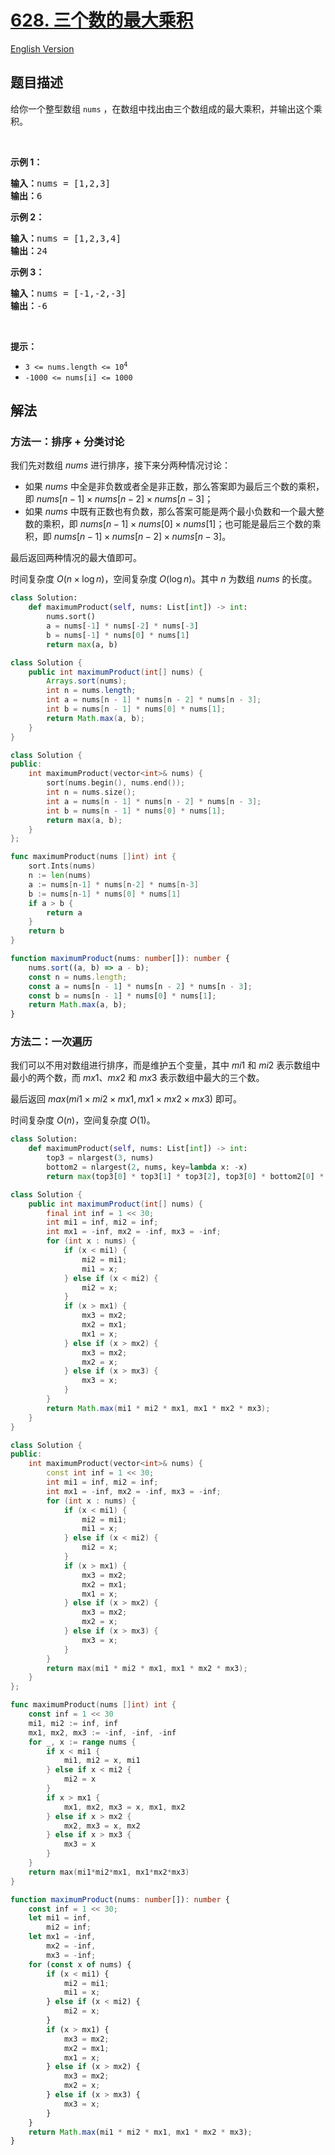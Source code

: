 # [628. 三个数的最大乘积](https://leetcode.cn/problems/maximum-product-of-three-numbers)

[English Version](/solution/0600-0699/0628.Maximum%20Product%20of%20Three%20Numbers/README_EN.md)

## 题目描述

<!-- 这里写题目描述 -->

<p>给你一个整型数组 <code>nums</code> ，在数组中找出由三个数组成的最大乘积，并输出这个乘积。</p>

<p> </p>

<p><strong>示例 1：</strong></p>

<pre>
<strong>输入：</strong>nums = [1,2,3]
<strong>输出：</strong>6
</pre>

<p><strong>示例 2：</strong></p>

<pre>
<strong>输入：</strong>nums = [1,2,3,4]
<strong>输出：</strong>24
</pre>

<p><strong>示例 3：</strong></p>

<pre>
<strong>输入：</strong>nums = [-1,-2,-3]
<strong>输出：</strong>-6
</pre>

<p> </p>

<p><strong>提示：</strong></p>

<ul>
	<li><code>3 <= nums.length <= 10<sup>4</sup></code></li>
	<li><code>-1000 <= nums[i] <= 1000</code></li>
</ul>

## 解法

### 方法一：排序 + 分类讨论

我们先对数组 $nums$ 进行排序，接下来分两种情况讨论：

-   如果 $nums$ 中全是非负数或者全是非正数，那么答案即为最后三个数的乘积，即 $nums[n-1] \times nums[n-2] \times nums[n-3]$；
-   如果 $nums$ 中既有正数也有负数，那么答案可能是两个最小负数和一个最大整数的乘积，即 $nums[n-1] \times nums[0] \times nums[1]$；也可能是最后三个数的乘积，即 $nums[n-1] \times nums[n-2] \times nums[n-3]$。

最后返回两种情况的最大值即可。

时间复杂度 $O(n \times \log n)$，空间复杂度 $O(\log n)$。其中 $n$ 为数组 $nums$ 的长度。

<!-- tabs:start -->

```python
class Solution:
    def maximumProduct(self, nums: List[int]) -> int:
        nums.sort()
        a = nums[-1] * nums[-2] * nums[-3]
        b = nums[-1] * nums[0] * nums[1]
        return max(a, b)
```

```java
class Solution {
    public int maximumProduct(int[] nums) {
        Arrays.sort(nums);
        int n = nums.length;
        int a = nums[n - 1] * nums[n - 2] * nums[n - 3];
        int b = nums[n - 1] * nums[0] * nums[1];
        return Math.max(a, b);
    }
}
```

```cpp
class Solution {
public:
    int maximumProduct(vector<int>& nums) {
        sort(nums.begin(), nums.end());
        int n = nums.size();
        int a = nums[n - 1] * nums[n - 2] * nums[n - 3];
        int b = nums[n - 1] * nums[0] * nums[1];
        return max(a, b);
    }
};
```

```go
func maximumProduct(nums []int) int {
	sort.Ints(nums)
	n := len(nums)
	a := nums[n-1] * nums[n-2] * nums[n-3]
	b := nums[n-1] * nums[0] * nums[1]
	if a > b {
		return a
	}
	return b
}
```

```ts
function maximumProduct(nums: number[]): number {
    nums.sort((a, b) => a - b);
    const n = nums.length;
    const a = nums[n - 1] * nums[n - 2] * nums[n - 3];
    const b = nums[n - 1] * nums[0] * nums[1];
    return Math.max(a, b);
}
```

<!-- tabs:end -->

### 方法二：一次遍历

我们可以不用对数组进行排序，而是维护五个变量，其中 $mi1$ 和 $mi2$ 表示数组中最小的两个数，而 $mx1$、$mx2$ 和 $mx3$ 表示数组中最大的三个数。

最后返回 $max(mi1 \times mi2 \times mx1, mx1 \times mx2 \times mx3)$ 即可。

时间复杂度 $O(n)$，空间复杂度 $O(1)$。

<!-- tabs:start -->

```python
class Solution:
    def maximumProduct(self, nums: List[int]) -> int:
        top3 = nlargest(3, nums)
        bottom2 = nlargest(2, nums, key=lambda x: -x)
        return max(top3[0] * top3[1] * top3[2], top3[0] * bottom2[0] * bottom2[1])
```

```java
class Solution {
    public int maximumProduct(int[] nums) {
        final int inf = 1 << 30;
        int mi1 = inf, mi2 = inf;
        int mx1 = -inf, mx2 = -inf, mx3 = -inf;
        for (int x : nums) {
            if (x < mi1) {
                mi2 = mi1;
                mi1 = x;
            } else if (x < mi2) {
                mi2 = x;
            }
            if (x > mx1) {
                mx3 = mx2;
                mx2 = mx1;
                mx1 = x;
            } else if (x > mx2) {
                mx3 = mx2;
                mx2 = x;
            } else if (x > mx3) {
                mx3 = x;
            }
        }
        return Math.max(mi1 * mi2 * mx1, mx1 * mx2 * mx3);
    }
}
```

```cpp
class Solution {
public:
    int maximumProduct(vector<int>& nums) {
        const int inf = 1 << 30;
        int mi1 = inf, mi2 = inf;
        int mx1 = -inf, mx2 = -inf, mx3 = -inf;
        for (int x : nums) {
            if (x < mi1) {
                mi2 = mi1;
                mi1 = x;
            } else if (x < mi2) {
                mi2 = x;
            }
            if (x > mx1) {
                mx3 = mx2;
                mx2 = mx1;
                mx1 = x;
            } else if (x > mx2) {
                mx3 = mx2;
                mx2 = x;
            } else if (x > mx3) {
                mx3 = x;
            }
        }
        return max(mi1 * mi2 * mx1, mx1 * mx2 * mx3);
    }
};
```

```go
func maximumProduct(nums []int) int {
	const inf = 1 << 30
	mi1, mi2 := inf, inf
	mx1, mx2, mx3 := -inf, -inf, -inf
	for _, x := range nums {
		if x < mi1 {
			mi1, mi2 = x, mi1
		} else if x < mi2 {
			mi2 = x
		}
		if x > mx1 {
			mx1, mx2, mx3 = x, mx1, mx2
		} else if x > mx2 {
			mx2, mx3 = x, mx2
		} else if x > mx3 {
			mx3 = x
		}
	}
	return max(mi1*mi2*mx1, mx1*mx2*mx3)
}
```

```ts
function maximumProduct(nums: number[]): number {
    const inf = 1 << 30;
    let mi1 = inf,
        mi2 = inf;
    let mx1 = -inf,
        mx2 = -inf,
        mx3 = -inf;
    for (const x of nums) {
        if (x < mi1) {
            mi2 = mi1;
            mi1 = x;
        } else if (x < mi2) {
            mi2 = x;
        }
        if (x > mx1) {
            mx3 = mx2;
            mx2 = mx1;
            mx1 = x;
        } else if (x > mx2) {
            mx3 = mx2;
            mx2 = x;
        } else if (x > mx3) {
            mx3 = x;
        }
    }
    return Math.max(mi1 * mi2 * mx1, mx1 * mx2 * mx3);
}
```

<!-- tabs:end -->

<!-- end -->
